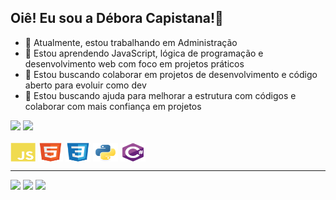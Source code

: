 ## Oiê! Eu sou a Débora Capistana!👋

- 🔭 Atualmente, estou trabalhando em Administração
- 🌱 Estou aprendendo JavaScript, lógica de programação e desenvolvimento web com foco em projetos práticos
- 👯 Estou buscando colaborar em projetos de desenvolvimento e código aberto para evoluir como dev
- 🤔 Estou buscando ajuda para melhorar a estrutura com códigos e colaborar com mais confiança em projetos

<div>
    <img height="180em" src="https://github-readme-stats.vercel.app/api?username=DeboraCapistana&show_icons=true&theme=dark&include_all_commits=true&count_private=true"/>
    <img height="200em" src="https://github-readme-stats.vercel.app/api/top-langs/?username=DeboraCapistana&layout=compact&langs_count=16&theme=dark"/>
  </a>
</div>

<div style="display: inline_block"><br>
  <img align="center" alt="Debs-Js" height="30" width="40" src="https://raw.githubusercontent.com/devicons/devicon/master/icons/javascript/javascript-plain.svg">
  <img align="center" alt="Debs-HTML" height="30" width="40" src="https://raw.githubusercontent.com/devicons/devicon/master/icons/html5/html5-original.svg">
  <img align="center" alt="Debs-CSS" height="30" width="40" src="https://raw.githubusercontent.com/devicons/devicon/master/icons/css3/css3-original.svg">
  <img align="center" alt="Debs-Python" height="30" width="40" src="https://raw.githubusercontent.com/devicons/devicon/master/icons/python/python-original.svg">
  <img align="center" alt="Debs-Csharp" height="30" width="40" src="https://raw.githubusercontent.com/devicons/devicon/master/icons/csharp/csharp-original.svg">
</div>

  ________________
 
<div> 
  <a href="https://www.instagram.com/debs.capistana/" target="_blank"><img src="https://img.shields.io/badge/-Instagram-%23E4405F?style=for-the-badge&logo=instagram&logoColor=white" target="_blank"></a>
  <a href = "deborawc9904@gmail.com"><img src="https://img.shields.io/badge/-Gmail-%23333?style=for-the-badge&logo=gmail&logoColor=white" target="_blank"></a>
  <a href="https://www.linkedin.com/in/d%C3%A9bora-capistana-3014b82b3/" target="_blank"><img src="https://img.shields.io/badge/-LinkedIn-%230077B5?style=for-the-badge&logo=linkedin&logoColor=white" target="_blank"></a> 

</div>
